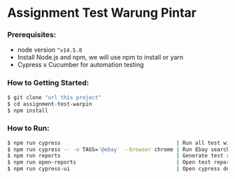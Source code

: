 # Assignment Test Warung Pintar

### Prerequisites:

- node version `^v14.5.0`
- Install Node.js and npm, we will use npm to install or yarn
- Cypress x Cucumber for automation testing

### How to Getting Started:

```sh
$ git clone "url this project"
$ cd assignment-test-warpin
$ npm install
```

### How to Run:

```sh
$ npm run cypress                                     | Run all test with headless browser
$ npm run cypress -- -e TAGS='@ebay' --browser chrome | Run Ebay search scenario with chrome browser
$ npm run reports                                     | Generate test report
$ npm run open-reports                                | Open test report
$ npm run cypress-ui                                  | Open cypress desktop
```